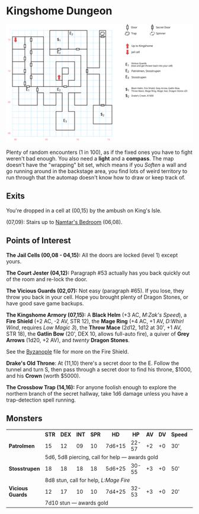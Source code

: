 # Kingshome Dungeon

![map](kingshome-dungeon.svg)

Plenty of random encounters (1 in 100), as if the fixed ones you have to fight weren't bad enough. You also need a **light** and a **compass**. The map doesn't have the "wrapping" bit set, which means if you *Soften* a wall and go running around in the backstage area, you find lots of weird territory to run through that the automap doesn't know how to draw or keep track of.

## Exits

You're dropped in a cell at (00,15) by the ambush on King's Isle.

(07,09): Stairs up to [Namtar's Bedroom](kingshome.md) (06,08).

## Points of Interest

**The Jail Cells (00,08 - 04,15):** All the doors are locked (level 1) except yours.

**The Court Jester (04,12):** Paragraph #53 actually has you back quickly out of the room and re-lock the door.

**The Vicious Guards (02,07):** Not easy (paragraph #65). If you lose, they throw you back in your cell. Hope you brought plenty of Dragon Stones, or have good save game backups.

**The Kingshome Armory (07,15):** A **Black Helm** (+3 AC, *M:Zak's Speed*), a **Fire Shield** (+2 AC, -2 AV, STR 12), the **Mage Ring** (+4 AC, +1 AV, *D:Whirl Wind*, requires *Low Magic 3*), the **Throw Mace** (2d12, 1d12 at 30', +1 AV, STR 18), the **Gatlin Bow** (20', DEX 10, allows full-auto fire), a quiver of **Grey Arrows** (1d20, +2 AV), and *twenty* **Dragon Stones**.

See the [Byzanople](byzanople.md) file for more on the Fire Shield.

**Drake's Old Throne**: At (11,10) there's a secret door to the E. Follow the tunnel and turn S, then pass through a secret door to find his throne, $1000, and his **Crown** (worth $5000).

**The Crossbow Trap (14,16):** For anyone foolish enough to explore the northern branch of the secret hallway, take 1d6 damage unless you have a trap-detection spell running.

## Monsters

<table>
  <tr>
    <th></th>
    <th>STR</th>
    <th>DEX</th>
    <th>INT</th>
    <th>SPR</th>
    <th>HD</th>
    <th>HP</th>
    <th>AV</th>
    <th>DV</th>
    <th>Speed</th>
    <th>XP</th>
  </tr>
  <tr>
    <td><b>Patrolmen</b></td>
    <td>15</td>
    <td>12</td>
    <td>09</td>
    <td>10</td>
    <td>7d6+15</td>
    <td>22-57</td>
    <td>+2</td>
    <td>+0</td>
    <td>30'</td>
    <td>140</td>
  </tr>
  <tr>
    <td></td>
    <td colspan=10>5d6, 5d8 piercing, call for help — awards gold</td>
  </tr>
  <tr>
    <td><b>Stosstrupen</b></td>
    <td>18</td>
    <td>18</td>
    <td>18</td>
    <td>18</td>
    <td>5d6+25</td>
    <td>30-55</td>
    <td>+3</td>
    <td>+0</td>
    <td>50'</td>
    <td>150</td>
  </tr>
  <tr>
    <td></td>
    <td colspan=10>8d8 stun, call for help, <i>L:Mage Fire</i></td>
  </tr>
  <tr>
    <td><b>Vicious Guards</b></td>
    <td>12</td>
    <td>17</td>
    <td>10</td>
    <td>10</td>
    <td>7d4+25</td>
    <td>32-53</td>
    <td>+3</td>
    <td>+0</td>
    <td>20'</td>
    <td>150</td>
  </tr>
  <tr>
    <td></td>
    <td colspan=10>7d10 stun — awards gold</td>
  </tr>
</table>
